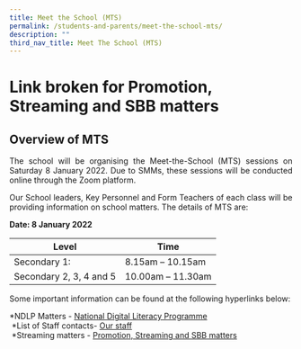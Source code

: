 ```yaml
---
title: Meet the School (MTS)
permalink: /students-and-parents/meet-the-school-mts/
description: ""
third_nav_title: Meet The School (MTS)
---
```


# Link broken for Promotion, Streaming and SBB matters

## Overview of MTS

<p style="text-align: justify;">The school will be organising the Meet-the-School (MTS) sessions on Saturday 8 January 2022. Due to SMMs, these sessions will be conducted online through the Zoom platform. </p>

<p style="text-align: justify;">Our School leaders, Key Personnel and Form Teachers of each class will be providing information on school matters. The details of MTS are:</p>

  
**Date: 8 January 2022**  

| Level                   | Time              |
|-------------------------|-------------------|
| Secondary 1:            | 8.15am – 10.15am  |
| Secondary 2, 3, 4 and 5 | 10.00am – 11.30am |

Some important information can be found at the following hyperlinks below:

\*NDLP Matters - <a href="/students-and-parents/national-digital-literacy-programme-ndlp" target="_blank">National Digital Literacy Programme</a>    
 \*List of Staff contacts- <a href="/discover-manjusri/our-staff/executive-committee/" target="_blank">Our staff</a>   
 \*Streaming matters - <a href="https://manjusrisec.moe.edu.sg/students-and-parents/promotion-streaming-n-sbb" target="_blank">Promotion, Streaming and SBB matters</a>